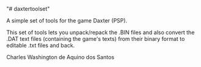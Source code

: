 "# daxtertoolset" 

A simple set of tools for the game Daxter (PSP).

This set of tools lets you unpack/repack the .BIN files and also convert the .DAT text files (containing the game's texts) from their binary format to editable .txt files and back.

Charles Washington de Aquino dos Santos